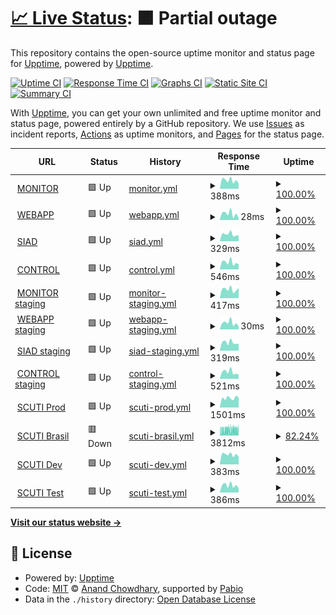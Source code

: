 # [📈 Live Status](https://demo.upptime.js.org): <!--live status--> **🟧 Partial outage**

This repository contains the open-source uptime monitor and status page for [Upptime](https://upptime.js.org), powered by [Upptime](https://github.com/upptime/upptime).

[![Uptime CI](https://github.com/ialopezc/upptime/workflows/Uptime%20CI/badge.svg)](https://github.com/ialopezc/upptime/actions?query=workflow%3A%22Uptime+CI%22)
[![Response Time CI](https://github.com/ialopezc/upptime/workflows/Response%20Time%20CI/badge.svg)](https://github.com/ialopezc/upptime/actions?query=workflow%3A%22Response+Time+CI%22)
[![Graphs CI](https://github.com/ialopezc/upptime/workflows/Graphs%20CI/badge.svg)](https://github.com/ialopezc/upptime/actions?query=workflow%3A%22Graphs+CI%22)
[![Static Site CI](https://github.com/ialopezc/upptime/workflows/Static%20Site%20CI/badge.svg)](https://github.com/ialopezc/upptime/actions?query=workflow%3A%22Static+Site+CI%22)
[![Summary CI](https://github.com/ialopezc/upptime/workflows/Summary%20CI/badge.svg)](https://github.com/ialopezc/upptime/actions?query=workflow%3A%22Summary+CI%22)

With [Upptime](https://upptime.js.org), you can get your own unlimited and free uptime monitor and status page, powered entirely by a GitHub repository. We use [Issues](https://github.com/upptime/upptime/issues) as incident reports, [Actions](https://github.com/ialopezc/upptime/actions) as uptime monitors, and [Pages](https://demo.upptime.js.org) for the status page.

<!--start: status pages-->
<!-- This summary is generated by Upptime (https://github.com/upptime/upptime) -->
<!-- Do not edit this manually, your changes will be overwritten -->
<!-- prettier-ignore -->
| URL | Status | History | Response Time | Uptime |
| --- | ------ | ------- | ------------- | ------ |
| <img alt="" src="https://icons.duckduckgo.com/ip3/demo.imovit.net.ico" height="13"> [MONITOR](https://demo.imovit.net/) | 🟩 Up | [monitor.yml](https://github.com/ialopezc/upptimeSuntech/commits/HEAD/history/monitor.yml) | <details><summary><img alt="Response time graph" src="./graphs/monitor/response-time-week.png" height="20"> 388ms</summary><br><a href="https://ialopezc.github.io/history/monitor"><img alt="Response time 495" src="https://img.shields.io/endpoint?url=https%3A%2F%2Fraw.githubusercontent.com%2Fialopezc%2FupptimeSuntech%2FHEAD%2Fapi%2Fmonitor%2Fresponse-time.json"></a><br><a href="https://ialopezc.github.io/history/monitor"><img alt="24-hour response time 240" src="https://img.shields.io/endpoint?url=https%3A%2F%2Fraw.githubusercontent.com%2Fialopezc%2FupptimeSuntech%2FHEAD%2Fapi%2Fmonitor%2Fresponse-time-day.json"></a><br><a href="https://ialopezc.github.io/history/monitor"><img alt="7-day response time 388" src="https://img.shields.io/endpoint?url=https%3A%2F%2Fraw.githubusercontent.com%2Fialopezc%2FupptimeSuntech%2FHEAD%2Fapi%2Fmonitor%2Fresponse-time-week.json"></a><br><a href="https://ialopezc.github.io/history/monitor"><img alt="30-day response time 367" src="https://img.shields.io/endpoint?url=https%3A%2F%2Fraw.githubusercontent.com%2Fialopezc%2FupptimeSuntech%2FHEAD%2Fapi%2Fmonitor%2Fresponse-time-month.json"></a><br><a href="https://ialopezc.github.io/history/monitor"><img alt="1-year response time 495" src="https://img.shields.io/endpoint?url=https%3A%2F%2Fraw.githubusercontent.com%2Fialopezc%2FupptimeSuntech%2FHEAD%2Fapi%2Fmonitor%2Fresponse-time-year.json"></a></details> | <details><summary><a href="https://ialopezc.github.io/history/monitor">100.00%</a></summary><a href="https://ialopezc.github.io/history/monitor"><img alt="All-time uptime 99.95%" src="https://img.shields.io/endpoint?url=https%3A%2F%2Fraw.githubusercontent.com%2Fialopezc%2FupptimeSuntech%2FHEAD%2Fapi%2Fmonitor%2Fuptime.json"></a><br><a href="https://ialopezc.github.io/history/monitor"><img alt="24-hour uptime 100.00%" src="https://img.shields.io/endpoint?url=https%3A%2F%2Fraw.githubusercontent.com%2Fialopezc%2FupptimeSuntech%2FHEAD%2Fapi%2Fmonitor%2Fuptime-day.json"></a><br><a href="https://ialopezc.github.io/history/monitor"><img alt="7-day uptime 100.00%" src="https://img.shields.io/endpoint?url=https%3A%2F%2Fraw.githubusercontent.com%2Fialopezc%2FupptimeSuntech%2FHEAD%2Fapi%2Fmonitor%2Fuptime-week.json"></a><br><a href="https://ialopezc.github.io/history/monitor"><img alt="30-day uptime 100.00%" src="https://img.shields.io/endpoint?url=https%3A%2F%2Fraw.githubusercontent.com%2Fialopezc%2FupptimeSuntech%2FHEAD%2Fapi%2Fmonitor%2Fuptime-month.json"></a><br><a href="https://ialopezc.github.io/history/monitor"><img alt="1-year uptime 99.95%" src="https://img.shields.io/endpoint?url=https%3A%2F%2Fraw.githubusercontent.com%2Fialopezc%2FupptimeSuntech%2FHEAD%2Fapi%2Fmonitor%2Fuptime-year.json"></a></details>
| <img alt="" src="https://icons.duckduckgo.com/ip3/demo.imovit.net.ico" height="13"> [WEBAPP](https://demo.imovit.net/webApp/) | 🟩 Up | [webapp.yml](https://github.com/ialopezc/upptimeSuntech/commits/HEAD/history/webapp.yml) | <details><summary><img alt="Response time graph" src="./graphs/webapp/response-time-week.png" height="20"> 28ms</summary><br><a href="https://ialopezc.github.io/history/webapp"><img alt="Response time 210" src="https://img.shields.io/endpoint?url=https%3A%2F%2Fraw.githubusercontent.com%2Fialopezc%2FupptimeSuntech%2FHEAD%2Fapi%2Fwebapp%2Fresponse-time.json"></a><br><a href="https://ialopezc.github.io/history/webapp"><img alt="24-hour response time 9" src="https://img.shields.io/endpoint?url=https%3A%2F%2Fraw.githubusercontent.com%2Fialopezc%2FupptimeSuntech%2FHEAD%2Fapi%2Fwebapp%2Fresponse-time-day.json"></a><br><a href="https://ialopezc.github.io/history/webapp"><img alt="7-day response time 28" src="https://img.shields.io/endpoint?url=https%3A%2F%2Fraw.githubusercontent.com%2Fialopezc%2FupptimeSuntech%2FHEAD%2Fapi%2Fwebapp%2Fresponse-time-week.json"></a><br><a href="https://ialopezc.github.io/history/webapp"><img alt="30-day response time 26" src="https://img.shields.io/endpoint?url=https%3A%2F%2Fraw.githubusercontent.com%2Fialopezc%2FupptimeSuntech%2FHEAD%2Fapi%2Fwebapp%2Fresponse-time-month.json"></a><br><a href="https://ialopezc.github.io/history/webapp"><img alt="1-year response time 210" src="https://img.shields.io/endpoint?url=https%3A%2F%2Fraw.githubusercontent.com%2Fialopezc%2FupptimeSuntech%2FHEAD%2Fapi%2Fwebapp%2Fresponse-time-year.json"></a></details> | <details><summary><a href="https://ialopezc.github.io/history/webapp">100.00%</a></summary><a href="https://ialopezc.github.io/history/webapp"><img alt="All-time uptime 99.95%" src="https://img.shields.io/endpoint?url=https%3A%2F%2Fraw.githubusercontent.com%2Fialopezc%2FupptimeSuntech%2FHEAD%2Fapi%2Fwebapp%2Fuptime.json"></a><br><a href="https://ialopezc.github.io/history/webapp"><img alt="24-hour uptime 100.00%" src="https://img.shields.io/endpoint?url=https%3A%2F%2Fraw.githubusercontent.com%2Fialopezc%2FupptimeSuntech%2FHEAD%2Fapi%2Fwebapp%2Fuptime-day.json"></a><br><a href="https://ialopezc.github.io/history/webapp"><img alt="7-day uptime 100.00%" src="https://img.shields.io/endpoint?url=https%3A%2F%2Fraw.githubusercontent.com%2Fialopezc%2FupptimeSuntech%2FHEAD%2Fapi%2Fwebapp%2Fuptime-week.json"></a><br><a href="https://ialopezc.github.io/history/webapp"><img alt="30-day uptime 100.00%" src="https://img.shields.io/endpoint?url=https%3A%2F%2Fraw.githubusercontent.com%2Fialopezc%2FupptimeSuntech%2FHEAD%2Fapi%2Fwebapp%2Fuptime-month.json"></a><br><a href="https://ialopezc.github.io/history/webapp"><img alt="1-year uptime 99.95%" src="https://img.shields.io/endpoint?url=https%3A%2F%2Fraw.githubusercontent.com%2Fialopezc%2FupptimeSuntech%2FHEAD%2Fapi%2Fwebapp%2Fuptime-year.json"></a></details>
| <img alt="" src="https://icons.duckduckgo.com/ip3/siad.imovit.net.ico" height="13"> [SIAD](https://siad.imovit.net/) | 🟩 Up | [siad.yml](https://github.com/ialopezc/upptimeSuntech/commits/HEAD/history/siad.yml) | <details><summary><img alt="Response time graph" src="./graphs/siad/response-time-week.png" height="20"> 329ms</summary><br><a href="https://ialopezc.github.io/history/siad"><img alt="Response time 387" src="https://img.shields.io/endpoint?url=https%3A%2F%2Fraw.githubusercontent.com%2Fialopezc%2FupptimeSuntech%2FHEAD%2Fapi%2Fsiad%2Fresponse-time.json"></a><br><a href="https://ialopezc.github.io/history/siad"><img alt="24-hour response time 282" src="https://img.shields.io/endpoint?url=https%3A%2F%2Fraw.githubusercontent.com%2Fialopezc%2FupptimeSuntech%2FHEAD%2Fapi%2Fsiad%2Fresponse-time-day.json"></a><br><a href="https://ialopezc.github.io/history/siad"><img alt="7-day response time 329" src="https://img.shields.io/endpoint?url=https%3A%2F%2Fraw.githubusercontent.com%2Fialopezc%2FupptimeSuntech%2FHEAD%2Fapi%2Fsiad%2Fresponse-time-week.json"></a><br><a href="https://ialopezc.github.io/history/siad"><img alt="30-day response time 309" src="https://img.shields.io/endpoint?url=https%3A%2F%2Fraw.githubusercontent.com%2Fialopezc%2FupptimeSuntech%2FHEAD%2Fapi%2Fsiad%2Fresponse-time-month.json"></a><br><a href="https://ialopezc.github.io/history/siad"><img alt="1-year response time 387" src="https://img.shields.io/endpoint?url=https%3A%2F%2Fraw.githubusercontent.com%2Fialopezc%2FupptimeSuntech%2FHEAD%2Fapi%2Fsiad%2Fresponse-time-year.json"></a></details> | <details><summary><a href="https://ialopezc.github.io/history/siad">100.00%</a></summary><a href="https://ialopezc.github.io/history/siad"><img alt="All-time uptime 99.95%" src="https://img.shields.io/endpoint?url=https%3A%2F%2Fraw.githubusercontent.com%2Fialopezc%2FupptimeSuntech%2FHEAD%2Fapi%2Fsiad%2Fuptime.json"></a><br><a href="https://ialopezc.github.io/history/siad"><img alt="24-hour uptime 100.00%" src="https://img.shields.io/endpoint?url=https%3A%2F%2Fraw.githubusercontent.com%2Fialopezc%2FupptimeSuntech%2FHEAD%2Fapi%2Fsiad%2Fuptime-day.json"></a><br><a href="https://ialopezc.github.io/history/siad"><img alt="7-day uptime 100.00%" src="https://img.shields.io/endpoint?url=https%3A%2F%2Fraw.githubusercontent.com%2Fialopezc%2FupptimeSuntech%2FHEAD%2Fapi%2Fsiad%2Fuptime-week.json"></a><br><a href="https://ialopezc.github.io/history/siad"><img alt="30-day uptime 100.00%" src="https://img.shields.io/endpoint?url=https%3A%2F%2Fraw.githubusercontent.com%2Fialopezc%2FupptimeSuntech%2FHEAD%2Fapi%2Fsiad%2Fuptime-month.json"></a><br><a href="https://ialopezc.github.io/history/siad"><img alt="1-year uptime 99.95%" src="https://img.shields.io/endpoint?url=https%3A%2F%2Fraw.githubusercontent.com%2Fialopezc%2FupptimeSuntech%2FHEAD%2Fapi%2Fsiad%2Fuptime-year.json"></a></details>
| <img alt="" src="https://icons.duckduckgo.com/ip3/democontrol.imovit.net.ico" height="13"> [CONTROL](https://democontrol.imovit.net/) | 🟩 Up | [control.yml](https://github.com/ialopezc/upptimeSuntech/commits/HEAD/history/control.yml) | <details><summary><img alt="Response time graph" src="./graphs/control/response-time-week.png" height="20"> 546ms</summary><br><a href="https://ialopezc.github.io/history/control"><img alt="Response time 517" src="https://img.shields.io/endpoint?url=https%3A%2F%2Fraw.githubusercontent.com%2Fialopezc%2FupptimeSuntech%2FHEAD%2Fapi%2Fcontrol%2Fresponse-time.json"></a><br><a href="https://ialopezc.github.io/history/control"><img alt="24-hour response time 392" src="https://img.shields.io/endpoint?url=https%3A%2F%2Fraw.githubusercontent.com%2Fialopezc%2FupptimeSuntech%2FHEAD%2Fapi%2Fcontrol%2Fresponse-time-day.json"></a><br><a href="https://ialopezc.github.io/history/control"><img alt="7-day response time 546" src="https://img.shields.io/endpoint?url=https%3A%2F%2Fraw.githubusercontent.com%2Fialopezc%2FupptimeSuntech%2FHEAD%2Fapi%2Fcontrol%2Fresponse-time-week.json"></a><br><a href="https://ialopezc.github.io/history/control"><img alt="30-day response time 499" src="https://img.shields.io/endpoint?url=https%3A%2F%2Fraw.githubusercontent.com%2Fialopezc%2FupptimeSuntech%2FHEAD%2Fapi%2Fcontrol%2Fresponse-time-month.json"></a><br><a href="https://ialopezc.github.io/history/control"><img alt="1-year response time 517" src="https://img.shields.io/endpoint?url=https%3A%2F%2Fraw.githubusercontent.com%2Fialopezc%2FupptimeSuntech%2FHEAD%2Fapi%2Fcontrol%2Fresponse-time-year.json"></a></details> | <details><summary><a href="https://ialopezc.github.io/history/control">100.00%</a></summary><a href="https://ialopezc.github.io/history/control"><img alt="All-time uptime 99.99%" src="https://img.shields.io/endpoint?url=https%3A%2F%2Fraw.githubusercontent.com%2Fialopezc%2FupptimeSuntech%2FHEAD%2Fapi%2Fcontrol%2Fuptime.json"></a><br><a href="https://ialopezc.github.io/history/control"><img alt="24-hour uptime 100.00%" src="https://img.shields.io/endpoint?url=https%3A%2F%2Fraw.githubusercontent.com%2Fialopezc%2FupptimeSuntech%2FHEAD%2Fapi%2Fcontrol%2Fuptime-day.json"></a><br><a href="https://ialopezc.github.io/history/control"><img alt="7-day uptime 100.00%" src="https://img.shields.io/endpoint?url=https%3A%2F%2Fraw.githubusercontent.com%2Fialopezc%2FupptimeSuntech%2FHEAD%2Fapi%2Fcontrol%2Fuptime-week.json"></a><br><a href="https://ialopezc.github.io/history/control"><img alt="30-day uptime 100.00%" src="https://img.shields.io/endpoint?url=https%3A%2F%2Fraw.githubusercontent.com%2Fialopezc%2FupptimeSuntech%2FHEAD%2Fapi%2Fcontrol%2Fuptime-month.json"></a><br><a href="https://ialopezc.github.io/history/control"><img alt="1-year uptime 99.99%" src="https://img.shields.io/endpoint?url=https%3A%2F%2Fraw.githubusercontent.com%2Fialopezc%2FupptimeSuntech%2FHEAD%2Fapi%2Fcontrol%2Fuptime-year.json"></a></details>
| <img alt="" src="https://icons.duckduckgo.com/ip3/awsdev.imovit.net.ico" height="13"> [MONITOR staging](https://awsdev.imovit.net/) | 🟩 Up | [monitor-staging.yml](https://github.com/ialopezc/upptimeSuntech/commits/HEAD/history/monitor-staging.yml) | <details><summary><img alt="Response time graph" src="./graphs/monitor-staging/response-time-week.png" height="20"> 417ms</summary><br><a href="https://ialopezc.github.io/history/monitor-staging"><img alt="Response time 342" src="https://img.shields.io/endpoint?url=https%3A%2F%2Fraw.githubusercontent.com%2Fialopezc%2FupptimeSuntech%2FHEAD%2Fapi%2Fmonitor-staging%2Fresponse-time.json"></a><br><a href="https://ialopezc.github.io/history/monitor-staging"><img alt="24-hour response time 479" src="https://img.shields.io/endpoint?url=https%3A%2F%2Fraw.githubusercontent.com%2Fialopezc%2FupptimeSuntech%2FHEAD%2Fapi%2Fmonitor-staging%2Fresponse-time-day.json"></a><br><a href="https://ialopezc.github.io/history/monitor-staging"><img alt="7-day response time 417" src="https://img.shields.io/endpoint?url=https%3A%2F%2Fraw.githubusercontent.com%2Fialopezc%2FupptimeSuntech%2FHEAD%2Fapi%2Fmonitor-staging%2Fresponse-time-week.json"></a><br><a href="https://ialopezc.github.io/history/monitor-staging"><img alt="30-day response time 355" src="https://img.shields.io/endpoint?url=https%3A%2F%2Fraw.githubusercontent.com%2Fialopezc%2FupptimeSuntech%2FHEAD%2Fapi%2Fmonitor-staging%2Fresponse-time-month.json"></a><br><a href="https://ialopezc.github.io/history/monitor-staging"><img alt="1-year response time 342" src="https://img.shields.io/endpoint?url=https%3A%2F%2Fraw.githubusercontent.com%2Fialopezc%2FupptimeSuntech%2FHEAD%2Fapi%2Fmonitor-staging%2Fresponse-time-year.json"></a></details> | <details><summary><a href="https://ialopezc.github.io/history/monitor-staging">100.00%</a></summary><a href="https://ialopezc.github.io/history/monitor-staging"><img alt="All-time uptime 99.99%" src="https://img.shields.io/endpoint?url=https%3A%2F%2Fraw.githubusercontent.com%2Fialopezc%2FupptimeSuntech%2FHEAD%2Fapi%2Fmonitor-staging%2Fuptime.json"></a><br><a href="https://ialopezc.github.io/history/monitor-staging"><img alt="24-hour uptime 100.00%" src="https://img.shields.io/endpoint?url=https%3A%2F%2Fraw.githubusercontent.com%2Fialopezc%2FupptimeSuntech%2FHEAD%2Fapi%2Fmonitor-staging%2Fuptime-day.json"></a><br><a href="https://ialopezc.github.io/history/monitor-staging"><img alt="7-day uptime 100.00%" src="https://img.shields.io/endpoint?url=https%3A%2F%2Fraw.githubusercontent.com%2Fialopezc%2FupptimeSuntech%2FHEAD%2Fapi%2Fmonitor-staging%2Fuptime-week.json"></a><br><a href="https://ialopezc.github.io/history/monitor-staging"><img alt="30-day uptime 100.00%" src="https://img.shields.io/endpoint?url=https%3A%2F%2Fraw.githubusercontent.com%2Fialopezc%2FupptimeSuntech%2FHEAD%2Fapi%2Fmonitor-staging%2Fuptime-month.json"></a><br><a href="https://ialopezc.github.io/history/monitor-staging"><img alt="1-year uptime 99.99%" src="https://img.shields.io/endpoint?url=https%3A%2F%2Fraw.githubusercontent.com%2Fialopezc%2FupptimeSuntech%2FHEAD%2Fapi%2Fmonitor-staging%2Fuptime-year.json"></a></details>
| <img alt="" src="https://icons.duckduckgo.com/ip3/awsdev.imovit.net.ico" height="13"> [WEBAPP staging](https://awsdev.imovit.net/webApp/) | 🟩 Up | [webapp-staging.yml](https://github.com/ialopezc/upptimeSuntech/commits/HEAD/history/webapp-staging.yml) | <details><summary><img alt="Response time graph" src="./graphs/webapp-staging/response-time-week.png" height="20"> 30ms</summary><br><a href="https://ialopezc.github.io/history/webapp-staging"><img alt="Response time 39" src="https://img.shields.io/endpoint?url=https%3A%2F%2Fraw.githubusercontent.com%2Fialopezc%2FupptimeSuntech%2FHEAD%2Fapi%2Fwebapp-staging%2Fresponse-time.json"></a><br><a href="https://ialopezc.github.io/history/webapp-staging"><img alt="24-hour response time 14" src="https://img.shields.io/endpoint?url=https%3A%2F%2Fraw.githubusercontent.com%2Fialopezc%2FupptimeSuntech%2FHEAD%2Fapi%2Fwebapp-staging%2Fresponse-time-day.json"></a><br><a href="https://ialopezc.github.io/history/webapp-staging"><img alt="7-day response time 30" src="https://img.shields.io/endpoint?url=https%3A%2F%2Fraw.githubusercontent.com%2Fialopezc%2FupptimeSuntech%2FHEAD%2Fapi%2Fwebapp-staging%2Fresponse-time-week.json"></a><br><a href="https://ialopezc.github.io/history/webapp-staging"><img alt="30-day response time 28" src="https://img.shields.io/endpoint?url=https%3A%2F%2Fraw.githubusercontent.com%2Fialopezc%2FupptimeSuntech%2FHEAD%2Fapi%2Fwebapp-staging%2Fresponse-time-month.json"></a><br><a href="https://ialopezc.github.io/history/webapp-staging"><img alt="1-year response time 39" src="https://img.shields.io/endpoint?url=https%3A%2F%2Fraw.githubusercontent.com%2Fialopezc%2FupptimeSuntech%2FHEAD%2Fapi%2Fwebapp-staging%2Fresponse-time-year.json"></a></details> | <details><summary><a href="https://ialopezc.github.io/history/webapp-staging">100.00%</a></summary><a href="https://ialopezc.github.io/history/webapp-staging"><img alt="All-time uptime 100.00%" src="https://img.shields.io/endpoint?url=https%3A%2F%2Fraw.githubusercontent.com%2Fialopezc%2FupptimeSuntech%2FHEAD%2Fapi%2Fwebapp-staging%2Fuptime.json"></a><br><a href="https://ialopezc.github.io/history/webapp-staging"><img alt="24-hour uptime 100.00%" src="https://img.shields.io/endpoint?url=https%3A%2F%2Fraw.githubusercontent.com%2Fialopezc%2FupptimeSuntech%2FHEAD%2Fapi%2Fwebapp-staging%2Fuptime-day.json"></a><br><a href="https://ialopezc.github.io/history/webapp-staging"><img alt="7-day uptime 100.00%" src="https://img.shields.io/endpoint?url=https%3A%2F%2Fraw.githubusercontent.com%2Fialopezc%2FupptimeSuntech%2FHEAD%2Fapi%2Fwebapp-staging%2Fuptime-week.json"></a><br><a href="https://ialopezc.github.io/history/webapp-staging"><img alt="30-day uptime 100.00%" src="https://img.shields.io/endpoint?url=https%3A%2F%2Fraw.githubusercontent.com%2Fialopezc%2FupptimeSuntech%2FHEAD%2Fapi%2Fwebapp-staging%2Fuptime-month.json"></a><br><a href="https://ialopezc.github.io/history/webapp-staging"><img alt="1-year uptime 100.00%" src="https://img.shields.io/endpoint?url=https%3A%2F%2Fraw.githubusercontent.com%2Fialopezc%2FupptimeSuntech%2FHEAD%2Fapi%2Fwebapp-staging%2Fuptime-year.json"></a></details>
| <img alt="" src="https://icons.duckduckgo.com/ip3/siaddev.imovit.net.ico" height="13"> [SIAD staging](https://siaddev.imovit.net/) | 🟩 Up | [siad-staging.yml](https://github.com/ialopezc/upptimeSuntech/commits/HEAD/history/siad-staging.yml) | <details><summary><img alt="Response time graph" src="./graphs/siad-staging/response-time-week.png" height="20"> 319ms</summary><br><a href="https://ialopezc.github.io/history/siad-staging"><img alt="Response time 307" src="https://img.shields.io/endpoint?url=https%3A%2F%2Fraw.githubusercontent.com%2Fialopezc%2FupptimeSuntech%2FHEAD%2Fapi%2Fsiad-staging%2Fresponse-time.json"></a><br><a href="https://ialopezc.github.io/history/siad-staging"><img alt="24-hour response time 267" src="https://img.shields.io/endpoint?url=https%3A%2F%2Fraw.githubusercontent.com%2Fialopezc%2FupptimeSuntech%2FHEAD%2Fapi%2Fsiad-staging%2Fresponse-time-day.json"></a><br><a href="https://ialopezc.github.io/history/siad-staging"><img alt="7-day response time 319" src="https://img.shields.io/endpoint?url=https%3A%2F%2Fraw.githubusercontent.com%2Fialopezc%2FupptimeSuntech%2FHEAD%2Fapi%2Fsiad-staging%2Fresponse-time-week.json"></a><br><a href="https://ialopezc.github.io/history/siad-staging"><img alt="30-day response time 288" src="https://img.shields.io/endpoint?url=https%3A%2F%2Fraw.githubusercontent.com%2Fialopezc%2FupptimeSuntech%2FHEAD%2Fapi%2Fsiad-staging%2Fresponse-time-month.json"></a><br><a href="https://ialopezc.github.io/history/siad-staging"><img alt="1-year response time 307" src="https://img.shields.io/endpoint?url=https%3A%2F%2Fraw.githubusercontent.com%2Fialopezc%2FupptimeSuntech%2FHEAD%2Fapi%2Fsiad-staging%2Fresponse-time-year.json"></a></details> | <details><summary><a href="https://ialopezc.github.io/history/siad-staging">100.00%</a></summary><a href="https://ialopezc.github.io/history/siad-staging"><img alt="All-time uptime 99.99%" src="https://img.shields.io/endpoint?url=https%3A%2F%2Fraw.githubusercontent.com%2Fialopezc%2FupptimeSuntech%2FHEAD%2Fapi%2Fsiad-staging%2Fuptime.json"></a><br><a href="https://ialopezc.github.io/history/siad-staging"><img alt="24-hour uptime 100.00%" src="https://img.shields.io/endpoint?url=https%3A%2F%2Fraw.githubusercontent.com%2Fialopezc%2FupptimeSuntech%2FHEAD%2Fapi%2Fsiad-staging%2Fuptime-day.json"></a><br><a href="https://ialopezc.github.io/history/siad-staging"><img alt="7-day uptime 100.00%" src="https://img.shields.io/endpoint?url=https%3A%2F%2Fraw.githubusercontent.com%2Fialopezc%2FupptimeSuntech%2FHEAD%2Fapi%2Fsiad-staging%2Fuptime-week.json"></a><br><a href="https://ialopezc.github.io/history/siad-staging"><img alt="30-day uptime 100.00%" src="https://img.shields.io/endpoint?url=https%3A%2F%2Fraw.githubusercontent.com%2Fialopezc%2FupptimeSuntech%2FHEAD%2Fapi%2Fsiad-staging%2Fuptime-month.json"></a><br><a href="https://ialopezc.github.io/history/siad-staging"><img alt="1-year uptime 99.99%" src="https://img.shields.io/endpoint?url=https%3A%2F%2Fraw.githubusercontent.com%2Fialopezc%2FupptimeSuntech%2FHEAD%2Fapi%2Fsiad-staging%2Fuptime-year.json"></a></details>
| <img alt="" src="https://icons.duckduckgo.com/ip3/awsdevcontrol.imovit.net.ico" height="13"> [CONTROL staging](https://awsdevcontrol.imovit.net/) | 🟩 Up | [control-staging.yml](https://github.com/ialopezc/upptimeSuntech/commits/HEAD/history/control-staging.yml) | <details><summary><img alt="Response time graph" src="./graphs/control-staging/response-time-week.png" height="20"> 521ms</summary><br><a href="https://ialopezc.github.io/history/control-staging"><img alt="Response time 514" src="https://img.shields.io/endpoint?url=https%3A%2F%2Fraw.githubusercontent.com%2Fialopezc%2FupptimeSuntech%2FHEAD%2Fapi%2Fcontrol-staging%2Fresponse-time.json"></a><br><a href="https://ialopezc.github.io/history/control-staging"><img alt="24-hour response time 321" src="https://img.shields.io/endpoint?url=https%3A%2F%2Fraw.githubusercontent.com%2Fialopezc%2FupptimeSuntech%2FHEAD%2Fapi%2Fcontrol-staging%2Fresponse-time-day.json"></a><br><a href="https://ialopezc.github.io/history/control-staging"><img alt="7-day response time 521" src="https://img.shields.io/endpoint?url=https%3A%2F%2Fraw.githubusercontent.com%2Fialopezc%2FupptimeSuntech%2FHEAD%2Fapi%2Fcontrol-staging%2Fresponse-time-week.json"></a><br><a href="https://ialopezc.github.io/history/control-staging"><img alt="30-day response time 481" src="https://img.shields.io/endpoint?url=https%3A%2F%2Fraw.githubusercontent.com%2Fialopezc%2FupptimeSuntech%2FHEAD%2Fapi%2Fcontrol-staging%2Fresponse-time-month.json"></a><br><a href="https://ialopezc.github.io/history/control-staging"><img alt="1-year response time 514" src="https://img.shields.io/endpoint?url=https%3A%2F%2Fraw.githubusercontent.com%2Fialopezc%2FupptimeSuntech%2FHEAD%2Fapi%2Fcontrol-staging%2Fresponse-time-year.json"></a></details> | <details><summary><a href="https://ialopezc.github.io/history/control-staging">100.00%</a></summary><a href="https://ialopezc.github.io/history/control-staging"><img alt="All-time uptime 99.99%" src="https://img.shields.io/endpoint?url=https%3A%2F%2Fraw.githubusercontent.com%2Fialopezc%2FupptimeSuntech%2FHEAD%2Fapi%2Fcontrol-staging%2Fuptime.json"></a><br><a href="https://ialopezc.github.io/history/control-staging"><img alt="24-hour uptime 100.00%" src="https://img.shields.io/endpoint?url=https%3A%2F%2Fraw.githubusercontent.com%2Fialopezc%2FupptimeSuntech%2FHEAD%2Fapi%2Fcontrol-staging%2Fuptime-day.json"></a><br><a href="https://ialopezc.github.io/history/control-staging"><img alt="7-day uptime 100.00%" src="https://img.shields.io/endpoint?url=https%3A%2F%2Fraw.githubusercontent.com%2Fialopezc%2FupptimeSuntech%2FHEAD%2Fapi%2Fcontrol-staging%2Fuptime-week.json"></a><br><a href="https://ialopezc.github.io/history/control-staging"><img alt="30-day uptime 100.00%" src="https://img.shields.io/endpoint?url=https%3A%2F%2Fraw.githubusercontent.com%2Fialopezc%2FupptimeSuntech%2FHEAD%2Fapi%2Fcontrol-staging%2Fuptime-month.json"></a><br><a href="https://ialopezc.github.io/history/control-staging"><img alt="1-year uptime 99.99%" src="https://img.shields.io/endpoint?url=https%3A%2F%2Fraw.githubusercontent.com%2Fialopezc%2FupptimeSuntech%2FHEAD%2Fapi%2Fcontrol-staging%2Fuptime-year.json"></a></details>
| <img alt="" src="https://icons.duckduckgo.com/ip3/www.suntechscuti.com.ico" height="13"> [SCUTI Prod](https://www.suntechscuti.com/scuti/) | 🟩 Up | [scuti-prod.yml](https://github.com/ialopezc/upptimeSuntech/commits/HEAD/history/scuti-prod.yml) | <details><summary><img alt="Response time graph" src="./graphs/scuti-prod/response-time-week.png" height="20"> 1501ms</summary><br><a href="https://ialopezc.github.io/history/scuti-prod"><img alt="Response time 1311" src="https://img.shields.io/endpoint?url=https%3A%2F%2Fraw.githubusercontent.com%2Fialopezc%2FupptimeSuntech%2FHEAD%2Fapi%2Fscuti-prod%2Fresponse-time.json"></a><br><a href="https://ialopezc.github.io/history/scuti-prod"><img alt="24-hour response time 1529" src="https://img.shields.io/endpoint?url=https%3A%2F%2Fraw.githubusercontent.com%2Fialopezc%2FupptimeSuntech%2FHEAD%2Fapi%2Fscuti-prod%2Fresponse-time-day.json"></a><br><a href="https://ialopezc.github.io/history/scuti-prod"><img alt="7-day response time 1501" src="https://img.shields.io/endpoint?url=https%3A%2F%2Fraw.githubusercontent.com%2Fialopezc%2FupptimeSuntech%2FHEAD%2Fapi%2Fscuti-prod%2Fresponse-time-week.json"></a><br><a href="https://ialopezc.github.io/history/scuti-prod"><img alt="30-day response time 1366" src="https://img.shields.io/endpoint?url=https%3A%2F%2Fraw.githubusercontent.com%2Fialopezc%2FupptimeSuntech%2FHEAD%2Fapi%2Fscuti-prod%2Fresponse-time-month.json"></a><br><a href="https://ialopezc.github.io/history/scuti-prod"><img alt="1-year response time 1311" src="https://img.shields.io/endpoint?url=https%3A%2F%2Fraw.githubusercontent.com%2Fialopezc%2FupptimeSuntech%2FHEAD%2Fapi%2Fscuti-prod%2Fresponse-time-year.json"></a></details> | <details><summary><a href="https://ialopezc.github.io/history/scuti-prod">100.00%</a></summary><a href="https://ialopezc.github.io/history/scuti-prod"><img alt="All-time uptime 99.99%" src="https://img.shields.io/endpoint?url=https%3A%2F%2Fraw.githubusercontent.com%2Fialopezc%2FupptimeSuntech%2FHEAD%2Fapi%2Fscuti-prod%2Fuptime.json"></a><br><a href="https://ialopezc.github.io/history/scuti-prod"><img alt="24-hour uptime 100.00%" src="https://img.shields.io/endpoint?url=https%3A%2F%2Fraw.githubusercontent.com%2Fialopezc%2FupptimeSuntech%2FHEAD%2Fapi%2Fscuti-prod%2Fuptime-day.json"></a><br><a href="https://ialopezc.github.io/history/scuti-prod"><img alt="7-day uptime 100.00%" src="https://img.shields.io/endpoint?url=https%3A%2F%2Fraw.githubusercontent.com%2Fialopezc%2FupptimeSuntech%2FHEAD%2Fapi%2Fscuti-prod%2Fuptime-week.json"></a><br><a href="https://ialopezc.github.io/history/scuti-prod"><img alt="30-day uptime 100.00%" src="https://img.shields.io/endpoint?url=https%3A%2F%2Fraw.githubusercontent.com%2Fialopezc%2FupptimeSuntech%2FHEAD%2Fapi%2Fscuti-prod%2Fuptime-month.json"></a><br><a href="https://ialopezc.github.io/history/scuti-prod"><img alt="1-year uptime 99.99%" src="https://img.shields.io/endpoint?url=https%3A%2F%2Fraw.githubusercontent.com%2Fialopezc%2FupptimeSuntech%2FHEAD%2Fapi%2Fscuti-prod%2Fuptime-year.json"></a></details>
| <img alt="" src="https://icons.duckduckgo.com/ip3/scuti.suntechdobrasil.com.br.ico" height="13"> [SCUTI Brasil](https://scuti.suntechdobrasil.com.br/) | 🟥 Down | [scuti-brasil.yml](https://github.com/ialopezc/upptimeSuntech/commits/HEAD/history/scuti-brasil.yml) | <details><summary><img alt="Response time graph" src="./graphs/scuti-brasil/response-time-week.png" height="20"> 3812ms</summary><br><a href="https://ialopezc.github.io/history/scuti-brasil"><img alt="Response time 3608" src="https://img.shields.io/endpoint?url=https%3A%2F%2Fraw.githubusercontent.com%2Fialopezc%2FupptimeSuntech%2FHEAD%2Fapi%2Fscuti-brasil%2Fresponse-time.json"></a><br><a href="https://ialopezc.github.io/history/scuti-brasil"><img alt="24-hour response time 3242" src="https://img.shields.io/endpoint?url=https%3A%2F%2Fraw.githubusercontent.com%2Fialopezc%2FupptimeSuntech%2FHEAD%2Fapi%2Fscuti-brasil%2Fresponse-time-day.json"></a><br><a href="https://ialopezc.github.io/history/scuti-brasil"><img alt="7-day response time 3812" src="https://img.shields.io/endpoint?url=https%3A%2F%2Fraw.githubusercontent.com%2Fialopezc%2FupptimeSuntech%2FHEAD%2Fapi%2Fscuti-brasil%2Fresponse-time-week.json"></a><br><a href="https://ialopezc.github.io/history/scuti-brasil"><img alt="30-day response time 3769" src="https://img.shields.io/endpoint?url=https%3A%2F%2Fraw.githubusercontent.com%2Fialopezc%2FupptimeSuntech%2FHEAD%2Fapi%2Fscuti-brasil%2Fresponse-time-month.json"></a><br><a href="https://ialopezc.github.io/history/scuti-brasil"><img alt="1-year response time 3608" src="https://img.shields.io/endpoint?url=https%3A%2F%2Fraw.githubusercontent.com%2Fialopezc%2FupptimeSuntech%2FHEAD%2Fapi%2Fscuti-brasil%2Fresponse-time-year.json"></a></details> | <details><summary><a href="https://ialopezc.github.io/history/scuti-brasil">82.24%</a></summary><a href="https://ialopezc.github.io/history/scuti-brasil"><img alt="All-time uptime 99.54%" src="https://img.shields.io/endpoint?url=https%3A%2F%2Fraw.githubusercontent.com%2Fialopezc%2FupptimeSuntech%2FHEAD%2Fapi%2Fscuti-brasil%2Fuptime.json"></a><br><a href="https://ialopezc.github.io/history/scuti-brasil"><img alt="24-hour uptime 79.35%" src="https://img.shields.io/endpoint?url=https%3A%2F%2Fraw.githubusercontent.com%2Fialopezc%2FupptimeSuntech%2FHEAD%2Fapi%2Fscuti-brasil%2Fuptime-day.json"></a><br><a href="https://ialopezc.github.io/history/scuti-brasil"><img alt="7-day uptime 82.24%" src="https://img.shields.io/endpoint?url=https%3A%2F%2Fraw.githubusercontent.com%2Fialopezc%2FupptimeSuntech%2FHEAD%2Fapi%2Fscuti-brasil%2Fuptime-week.json"></a><br><a href="https://ialopezc.github.io/history/scuti-brasil"><img alt="30-day uptime 95.91%" src="https://img.shields.io/endpoint?url=https%3A%2F%2Fraw.githubusercontent.com%2Fialopezc%2FupptimeSuntech%2FHEAD%2Fapi%2Fscuti-brasil%2Fuptime-month.json"></a><br><a href="https://ialopezc.github.io/history/scuti-brasil"><img alt="1-year uptime 99.54%" src="https://img.shields.io/endpoint?url=https%3A%2F%2Fraw.githubusercontent.com%2Fialopezc%2FupptimeSuntech%2FHEAD%2Fapi%2Fscuti-brasil%2Fuptime-year.json"></a></details>
| <img alt="" src="https://icons.duckduckgo.com/ip3/scutidevelop.suntechlatam.com.ico" height="13"> [SCUTI Dev](http://scutidevelop.suntechlatam.com/) | 🟩 Up | [scuti-dev.yml](https://github.com/ialopezc/upptimeSuntech/commits/HEAD/history/scuti-dev.yml) | <details><summary><img alt="Response time graph" src="./graphs/scuti-dev/response-time-week.png" height="20"> 383ms</summary><br><a href="https://ialopezc.github.io/history/scuti-dev"><img alt="Response time 400" src="https://img.shields.io/endpoint?url=https%3A%2F%2Fraw.githubusercontent.com%2Fialopezc%2FupptimeSuntech%2FHEAD%2Fapi%2Fscuti-dev%2Fresponse-time.json"></a><br><a href="https://ialopezc.github.io/history/scuti-dev"><img alt="24-hour response time 297" src="https://img.shields.io/endpoint?url=https%3A%2F%2Fraw.githubusercontent.com%2Fialopezc%2FupptimeSuntech%2FHEAD%2Fapi%2Fscuti-dev%2Fresponse-time-day.json"></a><br><a href="https://ialopezc.github.io/history/scuti-dev"><img alt="7-day response time 383" src="https://img.shields.io/endpoint?url=https%3A%2F%2Fraw.githubusercontent.com%2Fialopezc%2FupptimeSuntech%2FHEAD%2Fapi%2Fscuti-dev%2Fresponse-time-week.json"></a><br><a href="https://ialopezc.github.io/history/scuti-dev"><img alt="30-day response time 639" src="https://img.shields.io/endpoint?url=https%3A%2F%2Fraw.githubusercontent.com%2Fialopezc%2FupptimeSuntech%2FHEAD%2Fapi%2Fscuti-dev%2Fresponse-time-month.json"></a><br><a href="https://ialopezc.github.io/history/scuti-dev"><img alt="1-year response time 400" src="https://img.shields.io/endpoint?url=https%3A%2F%2Fraw.githubusercontent.com%2Fialopezc%2FupptimeSuntech%2FHEAD%2Fapi%2Fscuti-dev%2Fresponse-time-year.json"></a></details> | <details><summary><a href="https://ialopezc.github.io/history/scuti-dev">100.00%</a></summary><a href="https://ialopezc.github.io/history/scuti-dev"><img alt="All-time uptime 78.84%" src="https://img.shields.io/endpoint?url=https%3A%2F%2Fraw.githubusercontent.com%2Fialopezc%2FupptimeSuntech%2FHEAD%2Fapi%2Fscuti-dev%2Fuptime.json"></a><br><a href="https://ialopezc.github.io/history/scuti-dev"><img alt="24-hour uptime 100.00%" src="https://img.shields.io/endpoint?url=https%3A%2F%2Fraw.githubusercontent.com%2Fialopezc%2FupptimeSuntech%2FHEAD%2Fapi%2Fscuti-dev%2Fuptime-day.json"></a><br><a href="https://ialopezc.github.io/history/scuti-dev"><img alt="7-day uptime 100.00%" src="https://img.shields.io/endpoint?url=https%3A%2F%2Fraw.githubusercontent.com%2Fialopezc%2FupptimeSuntech%2FHEAD%2Fapi%2Fscuti-dev%2Fuptime-week.json"></a><br><a href="https://ialopezc.github.io/history/scuti-dev"><img alt="30-day uptime 99.95%" src="https://img.shields.io/endpoint?url=https%3A%2F%2Fraw.githubusercontent.com%2Fialopezc%2FupptimeSuntech%2FHEAD%2Fapi%2Fscuti-dev%2Fuptime-month.json"></a><br><a href="https://ialopezc.github.io/history/scuti-dev"><img alt="1-year uptime 78.84%" src="https://img.shields.io/endpoint?url=https%3A%2F%2Fraw.githubusercontent.com%2Fialopezc%2FupptimeSuntech%2FHEAD%2Fapi%2Fscuti-dev%2Fuptime-year.json"></a></details>
| <img alt="" src="https://icons.duckduckgo.com/ip3/scutitest.suntechlatam.com.ico" height="13"> [SCUTI Test](https://scutitest.suntechlatam.com/) | 🟩 Up | [scuti-test.yml](https://github.com/ialopezc/upptimeSuntech/commits/HEAD/history/scuti-test.yml) | <details><summary><img alt="Response time graph" src="./graphs/scuti-test/response-time-week.png" height="20"> 386ms</summary><br><a href="https://ialopezc.github.io/history/scuti-test"><img alt="Response time 358" src="https://img.shields.io/endpoint?url=https%3A%2F%2Fraw.githubusercontent.com%2Fialopezc%2FupptimeSuntech%2FHEAD%2Fapi%2Fscuti-test%2Fresponse-time.json"></a><br><a href="https://ialopezc.github.io/history/scuti-test"><img alt="24-hour response time 229" src="https://img.shields.io/endpoint?url=https%3A%2F%2Fraw.githubusercontent.com%2Fialopezc%2FupptimeSuntech%2FHEAD%2Fapi%2Fscuti-test%2Fresponse-time-day.json"></a><br><a href="https://ialopezc.github.io/history/scuti-test"><img alt="7-day response time 386" src="https://img.shields.io/endpoint?url=https%3A%2F%2Fraw.githubusercontent.com%2Fialopezc%2FupptimeSuntech%2FHEAD%2Fapi%2Fscuti-test%2Fresponse-time-week.json"></a><br><a href="https://ialopezc.github.io/history/scuti-test"><img alt="30-day response time 367" src="https://img.shields.io/endpoint?url=https%3A%2F%2Fraw.githubusercontent.com%2Fialopezc%2FupptimeSuntech%2FHEAD%2Fapi%2Fscuti-test%2Fresponse-time-month.json"></a><br><a href="https://ialopezc.github.io/history/scuti-test"><img alt="1-year response time 358" src="https://img.shields.io/endpoint?url=https%3A%2F%2Fraw.githubusercontent.com%2Fialopezc%2FupptimeSuntech%2FHEAD%2Fapi%2Fscuti-test%2Fresponse-time-year.json"></a></details> | <details><summary><a href="https://ialopezc.github.io/history/scuti-test">100.00%</a></summary><a href="https://ialopezc.github.io/history/scuti-test"><img alt="All-time uptime 100.00%" src="https://img.shields.io/endpoint?url=https%3A%2F%2Fraw.githubusercontent.com%2Fialopezc%2FupptimeSuntech%2FHEAD%2Fapi%2Fscuti-test%2Fuptime.json"></a><br><a href="https://ialopezc.github.io/history/scuti-test"><img alt="24-hour uptime 100.00%" src="https://img.shields.io/endpoint?url=https%3A%2F%2Fraw.githubusercontent.com%2Fialopezc%2FupptimeSuntech%2FHEAD%2Fapi%2Fscuti-test%2Fuptime-day.json"></a><br><a href="https://ialopezc.github.io/history/scuti-test"><img alt="7-day uptime 100.00%" src="https://img.shields.io/endpoint?url=https%3A%2F%2Fraw.githubusercontent.com%2Fialopezc%2FupptimeSuntech%2FHEAD%2Fapi%2Fscuti-test%2Fuptime-week.json"></a><br><a href="https://ialopezc.github.io/history/scuti-test"><img alt="30-day uptime 100.00%" src="https://img.shields.io/endpoint?url=https%3A%2F%2Fraw.githubusercontent.com%2Fialopezc%2FupptimeSuntech%2FHEAD%2Fapi%2Fscuti-test%2Fuptime-month.json"></a><br><a href="https://ialopezc.github.io/history/scuti-test"><img alt="1-year uptime 100.00%" src="https://img.shields.io/endpoint?url=https%3A%2F%2Fraw.githubusercontent.com%2Fialopezc%2FupptimeSuntech%2FHEAD%2Fapi%2Fscuti-test%2Fuptime-year.json"></a></details>

<!--end: status pages-->

[**Visit our status website →**](https://demo.upptime.js.org)

## 📄 License

- Powered by: [Upptime](https://github.com/upptime/upptime)
- Code: [MIT](./LICENSE) © [Anand Chowdhary](https://anandchowdhary.com), supported by [Pabio](https://pabio.com)
- Data in the `./history` directory: [Open Database License](https://opendatacommons.org/licenses/odbl/1-0/)
